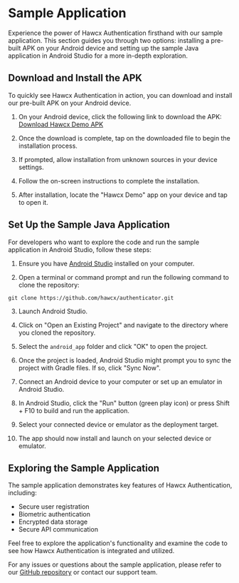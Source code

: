 <!-- End Cloudflare Web Analytics -->

<script async src="https://www.googletagmanager.com/gtag/js?id=G-B89K3ZN1LX"></script>
<script>
  window.dataLayer = window.dataLayer || [];
  function gtag(){dataLayer.push(arguments);}
  gtag('js', new Date());

  gtag('config', 'G-B89K3ZN1LX');
</script>


# Sample Application

Experience the power of Hawcx Authentication firsthand with our sample application. This section guides you through two options: installing a pre-built APK on your Android device and setting up the sample Java application in Android Studio for a more in-depth exploration.

## Download and Install the APK

To quickly see Hawcx Authentication in action, you can download and install our pre-built APK on your Android device.

1. On your Android device, click the following link to download the APK:
   [Download Hawcx Demo APK](https://github.com/hawcx/authenticator/releases/latest/download/hawcx.apk)

2. Once the download is complete, tap on the downloaded file to begin the installation process.

3. If prompted, allow installation from unknown sources in your device settings.

4. Follow the on-screen instructions to complete the installation.

5. After installation, locate the "Hawcx Demo" app on your device and tap to open it.

## Set Up the Sample Java Application

For developers who want to explore the code and run the sample application in Android Studio, follow these steps:

1. Ensure you have [Android Studio](https://developer.android.com/studio) installed on your computer.

2. Open a terminal or command prompt and run the following command to clone the repository: 

``` 
git clone https://github.com/hawcx/authenticator.git
```
3. Launch Android Studio.

4. Click on "Open an Existing Project" and navigate to the directory where you cloned the repository.

5. Select the `android_app` folder and click "OK" to open the project.

6. Once the project is loaded, Android Studio might prompt you to sync the project with Gradle files. If so, click "Sync Now".

7. Connect an Android device to your computer or set up an emulator in Android Studio.

8. In Android Studio, click the "Run" button (green play icon) or press Shift + F10 to build and run the application.

9. Select your connected device or emulator as the deployment target.

10. The app should now install and launch on your selected device or emulator.

## Exploring the Sample Application

The sample application demonstrates key features of Hawcx Authentication, including:

- Secure user registration
- Biometric authentication
- Encrypted data storage
- Secure API communication

Feel free to explore the application's functionality and examine the code to see how Hawcx Authentication is integrated and utilized.

For any issues or questions about the sample application, please refer to our [GitHub repository](https://github.com/hawcx/authenticator) or contact our support team.